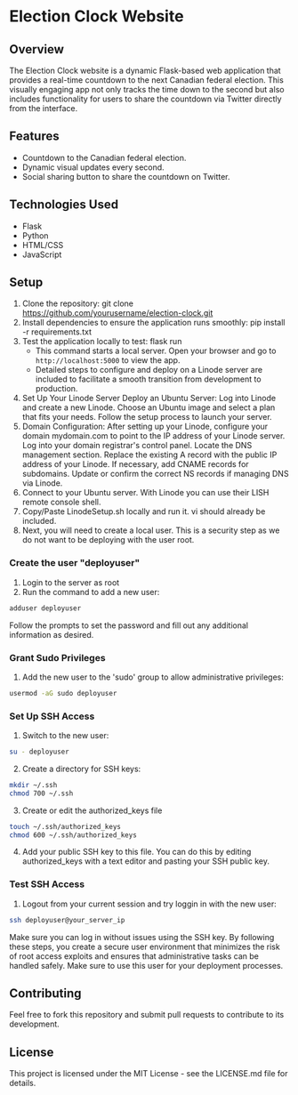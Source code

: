 # Election Clock Website


## Overview
The Election Clock website is a dynamic Flask-based web application that provides a real-time countdown to the next Canadian federal election. This visually engaging app not only tracks the time down to the second but also includes functionality for users to share the countdown via Twitter directly from the interface.

## Features
- Countdown to the Canadian federal election.
- Dynamic visual updates every second.
- Social sharing button to share the countdown on Twitter.

## Technologies Used
- Flask
- Python
- HTML/CSS
- JavaScript

## Setup
1. Clone the repository:
   git clone https://github.com/yourusername/election-clock.git
2. Install dependencies to ensure the application runs smoothly:
   pip install -r requirements.txt
3. Test the application locally to test:
   flask run
   - This command starts a local server. Open your browser and go to `http://localhost:5000` to view the app.
   - Detailed steps to configure and deploy on a Linode server are included to facilitate a smooth transition from development to production.
4. Set Up Your Linode Server
   Deploy an Ubuntu Server:
   Log into Linode and create a new Linode.
   Choose an Ubuntu image and select a plan that fits your needs.
   Follow the setup process to launch your server.
5. Domain Configuration:
   After setting up your Linode, configure your domain mydomain.com to point to the IP address of your Linode server.
   Log into your domain registrar's control panel.
   Locate the DNS management section.
   Replace the existing A record with the public IP address of your Linode.
   If necessary, add CNAME records for subdomains.
   Update or confirm the correct NS records if managing DNS via Linode.
6. Connect to your Ubuntu server. With Linode you can use their LISH remote console shell.
7. Copy/Paste LinodeSetup.sh locally and run it. vi should already be included.
8. Next, you will need to create a local user. This is a security step as we do not want to be deploying with the user root.
### Create the user "deployuser"
1. Login to the server as root
2. Run the command to add a new user:
```bash
adduser deployuser
```
   Follow the prompts to set the password and fill out any additional information as desired.
### Grant Sudo Privileges
1. Add the new user to the 'sudo' group to allow administrative privileges:
```bash
usermod -aG sudo deployuser
```
### Set Up SSH Access
1. Switch to the new user:
```bash
su - deployuser
```
2. Create a directory for SSH keys:
```bash
mkdir ~/.ssh
chmod 700 ~/.ssh
```
3. Create or edit the authorized_keys file
```bash
touch ~/.ssh/authorized_keys
chmod 600 ~/.ssh/authorized_keys
```
4. Add your public SSH key to this file. You can do this by editing authorized_keys with a text editor and pasting your SSH public key.
### Test SSH Access
1. Logout from your current session and try loggin in with the new user:
```bash
ssh deployuser@your_server_ip
```
Make sure you can log in without issues using the SSH key.
By following these steps, you create a secure user environment that minimizes the risk of root access exploits and ensures that administrative tasks can be handled safely. Make sure to use this user for your deployment processes.

## Contributing
Feel free to fork this repository and submit pull requests to contribute to its development.

## License
This project is licensed under the MIT License - see the LICENSE.md file for details.